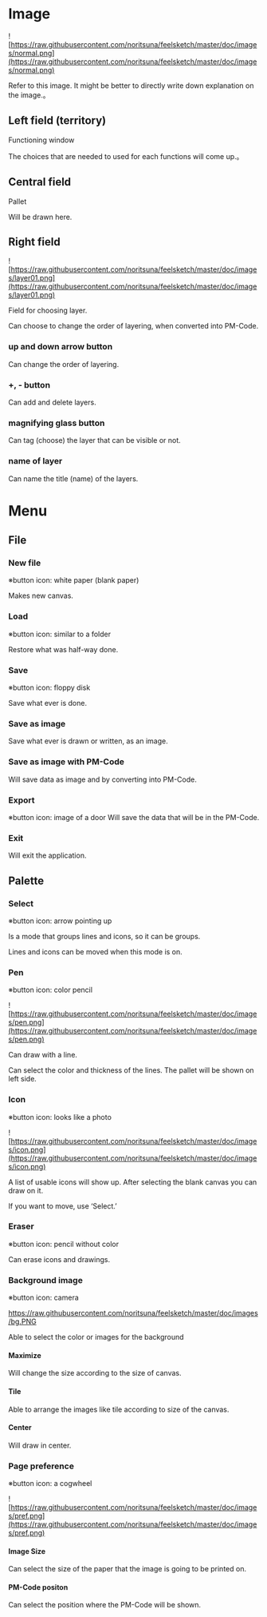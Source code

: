 # Image

![https://raw.githubusercontent.com/noritsuna/feelsketch/master/doc/images/normal.png](https://raw.githubusercontent.com/noritsuna/feelsketch/master/doc/images/normal.png)

Refer to this image.
It might be better to directly write down explanation on the image.。


## Left field (territory)
Functioning window

The choices that are needed to used for each functions will come up.。



## Central field
Pallet

Will be drawn here.


## Right field
![https://raw.githubusercontent.com/noritsuna/feelsketch/master/doc/images/layer01.png](https://raw.githubusercontent.com/noritsuna/feelsketch/master/doc/images/layer01.png)

Field for choosing layer.

Can choose to change the order of layering, when converted into PM-Code.

### up and down arrow button
Can change the order of layering.

### +, - button
Can add and delete layers.

### magnifying glass button
Can tag (choose) the layer that can be visible or not.


### name of layer
Can name the title (name) of the layers.




# Menu
## File
### New file
※button icon: white paper (blank paper)

Makes new canvas.


### Load
※button icon: similar to a folder

Restore what was half-way done.


### Save
※button icon: floppy disk

Save what ever is done.



### Save as image
Save what ever is drawn or written, as an image.



### Save as image with PM-Code
Will save data as image and by converting into PM-Code.



### Export
※button icon: image of a door
Will save the data that will be in the PM-Code.



### Exit
Will exit the application.



## Palette
### Select
※button icon: arrow pointing up

Is a mode that groups lines and icons, so it can be groups.

Lines and icons can be moved when this mode is on.




### Pen
※button icon: color pencil

![https://raw.githubusercontent.com/noritsuna/feelsketch/master/doc/images/pen.png](https://raw.githubusercontent.com/noritsuna/feelsketch/master/doc/images/pen.png)

Can draw with a line.

Can select the color and thickness of the lines.
The pallet will be shown on left side.



### Icon
※button icon: looks like a photo

![https://raw.githubusercontent.com/noritsuna/feelsketch/master/doc/images/icon.png](https://raw.githubusercontent.com/noritsuna/feelsketch/master/doc/images/icon.png)

A list of usable icons will show up.
After selecting the blank canvas you can draw on it.

If you want to move, use ‘Select.’




### Eraser
※button icon: pencil without color

Can erase icons and drawings.



### Background image
※button icon: camera

https://raw.githubusercontent.com/noritsuna/feelsketch/master/doc/images/bg.PNG

Able to select the color or images for the background

#### Maximize
Will change the size according to the size of canvas.

#### Tile
Able to arrange the images like tile according to size of the canvas.

#### Center
Will draw in center.




### Page preference
※button icon: a cogwheel

![https://raw.githubusercontent.com/noritsuna/feelsketch/master/doc/images/pref.png](https://raw.githubusercontent.com/noritsuna/feelsketch/master/doc/images/pref.png)

#### Image Size
Can select the size of the paper that the image is going to be printed on.


#### PM-Code positon
Can select the position where the PM-Code will be shown.